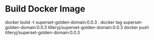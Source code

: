 # Build Docker Image

docker build -t superset-golden-domain:0.0.3 .
docker tag superset-golden-domain:0.0.3 tilleryj/superset-golden-domain:0.0.3
docker push tilleryj/superset-golden-domain:0.0.3
